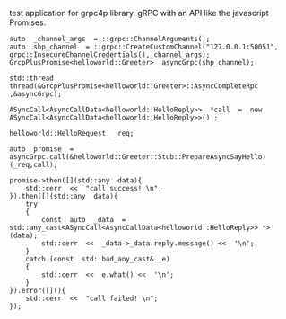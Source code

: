 test application for grpc4p library.
gRPC with an API like the javascript Promises.

    auto  _channel_args  = ::grpc::ChannelArguments();
    auto  shp_channel  = ::grpc::CreateCustomChannel("127.0.0.1:50051", grpc::InsecureChannelCredentials(),_channel_args);
    GrcpPlusPromise<helloworld::Greeter>  asyncGrpc(shp_channel);

    std::thread  thread(&GrcpPlusPromise<helloworld::Greeter>::AsyncCompleteRpc ,&asyncGrpc);

    ASyncCall<AsyncCallData<helloworld::HelloReply>>  *call  =  new  ASyncCall<AsyncCallData<helloworld::HelloReply>>() ;

    helloworld::HelloRequest  _req;
    
    auto  promise  =  asyncGrpc.call(&helloworld::Greeter::Stub::PrepareAsyncSayHello)(_req,call);
    
    promise->then([](std::any  data){
        std::cerr  <<  "call success! \n";
	}).then([](std::any  data){
	    try
	    {
	        const  auto  _data  =  std::any_cast<ASyncCall<AsyncCallData<helloworld::HelloReply>> *>(data);
	        std::cerr  <<  _data->_data.reply.message() <<  '\n';
	    }
	    catch (const  std::bad_any_cast&  e)
	    {
	        std::cerr  <<  e.what() <<  '\n';
	    }
	}).error([](){
	    std::cerr  <<  "call failed! \n";
	});


